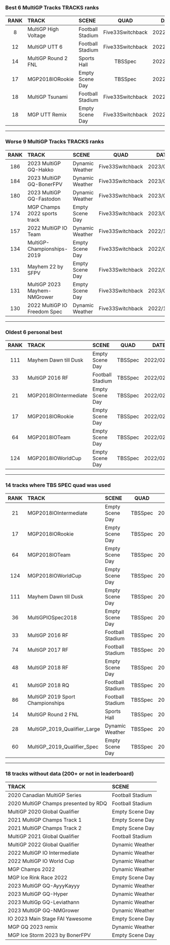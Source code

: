 ### Best 6 MultiGP Tracks TRACKS ranks
|RANK|TRACK|SCENE|QUAD|DATE|
|:---:|:---|:---|:---:|:---:|
|8|MultiGP High Voltage|Football Stadium|Five33Switchback|2022/04/02|
|12|MultiGP UTT 6|Football Stadium|Five33Switchback|2022/10/12|
|14|MultiGP Round 2 FNL|Sports Hall|TBSSpec|2022/03/05|
|17|MGP2018IORookie|Empty Scene Day|TBSSpec|2022/02/20|
|18|MultiGP Tsunami|Football Stadium|Five33Switchback|2022/04/02|
|18|MGP UTT Remix|Empty Scene Day|Five33Switchback|2022/08/31|
---
### Worse 9 MultiGP Tracks TRACKS ranks
|RANK|TRACK|SCENE|QUAD|DATE|
|:---:|:---|:---|:---:|:---:|
|186|2023 MultiGP GQ-Hakko|Dynamic Weather|Five33Switchback|2023/03/11|
|184|2023 MultiGP GQ-BonerFPV|Dynamic Weather|Five33Switchback|2023/03/11|
|180|2023 MultiGP GQ-Fastodon|Dynamic Weather|Five33Switchback|2023/04/04|
|174|MGP Champs 2022 sports track|Empty Scene Day|Five33Switchback|2023/02/14|
|157|2022 MultiGP IO Team|Dynamic Weather|Five33Switchback|2022/10/12|
|134|MultiGP-Championships-2019|Empty Scene Day|Five33Switchback|2022/08/31|
|131|Mayhem 22 by SFPV|Empty Scene Day|Five33Switchback|2022/03/29|
|131|MultiGP 2023 Mayhem-NMGrower|Empty Scene Day|Five33Switchback|2023/03/30|
|130|2022 MultiGP IO Freedom Spec|Dynamic Weather|Five33Switchback|2022/10/10|
---
### Oldest 6 personal best
|RANK|TRACK|SCENE|QUAD|DATE|
|:---:|:---|:---|:---:|:---:|
|111|Mayhem Dawn till Dusk|Empty Scene Day|TBSSpec|2022/02/19|
|33|MultiGP 2016 RF|Football Stadium|TBSSpec|2022/02/19|
|21|MGP2018IOIntermediate|Empty Scene Day|TBSSpec|2022/02/20|
|17|MGP2018IORookie|Empty Scene Day|TBSSpec|2022/02/20|
|64|MGP2018IOTeam|Empty Scene Day|TBSSpec|2022/02/26|
|124|MGP2018IOWorldCup|Empty Scene Day|TBSSpec|2022/02/26|
---
### 14 tracks where TBS SPEC quad was used
|RANK|TRACK|SCENE|QUAD|DATE|
|:---:|:---|:---|:---:|:---:|
|21|MGP2018IOIntermediate|Empty Scene Day|TBSSpec|2022/02/20|
|17|MGP2018IORookie|Empty Scene Day|TBSSpec|2022/02/20|
|64|MGP2018IOTeam|Empty Scene Day|TBSSpec|2022/02/26|
|124|MGP2018IOWorldCup|Empty Scene Day|TBSSpec|2022/02/26|
|111|Mayhem Dawn till Dusk|Empty Scene Day|TBSSpec|2022/02/19|
|36|MultiGPIOSpec2018|Empty Scene Day|TBSSpec|2022/03/05|
|33|MultiGP 2016 RF|Football Stadium|TBSSpec|2022/02/19|
|74|MultiGP 2017 RF|Football Stadium|TBSSpec|2022/02/26|
|48|MultiGP 2018 RF|Empty Scene Day|TBSSpec|2022/02/26|
|41|MultiGP 2018 RQ|Football Stadium|TBSSpec|2022/03/05|
|86|MultiGP 2019 Sport Championships|Football Stadium|TBSSpec|2022/03/05|
|14|MultiGP Round 2 FNL|Sports Hall|TBSSpec|2022/03/05|
|28|MultiGP_2019_Qualifier_Large|Dynamic Weather|TBSSpec|2022/03/05|
|60|MultiGP_2019_Qualifier_Spec|Empty Scene Day|TBSSpec|2022/03/05|
---
### 18 tracks without data (200+ or not in leaderboard)
|TRACK|SCENE|
|:---|:---|
|2020 Canadian MultiGP Series|Football Stadium|
|2020 MultiGP Champs presented by RDQ|Football Stadium|
|MultiGP 2020 Global Qualifier|Empty Scene Day|
|2021 MultiGP Champs Track 1|Empty Scene Day|
|2021 MultiGP Champs Track 2|Empty Scene Day|
|MultiGP 2021 Global Qualifier|Football Stadium|
|MultiGP 2022 Global Qualifier|Dynamic Weather|
|2022 MultiGP IO Intermediate|Dynamic Weather|
|2022 MultiGP IO World Cup|Dynamic Weather|
|MGP Champs 2022|Dynamic Weather|
|MGP Ice Rink Race 2022|Empty Scene Day|
|2023 MultiGP GQ-AyyyKayyy|Dynamic Weather|
|2023 MultiGP GQ-Hyper|Dynamic Weather|
|2023 MultiGp GQ-Leviathann|Dynamic Weather|
|2023 MultiGP GQ-NMGrower|Dynamic Weather|
|IO 2023 Main Stage FAI Yawesome|Empty Scene Day|
|MGP GQ 2023 remix|Dynamic Weather|
|MGP Ice Storm 2023 by BonerFPV|Empty Scene Day|
